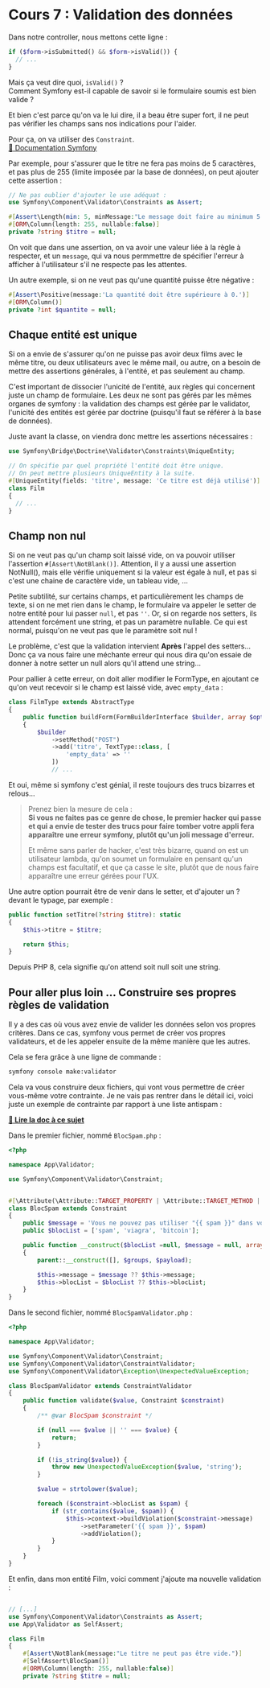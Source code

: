 # Cours 7 : Validation des données

Dans notre controller, nous mettons cette ligne :

```php
if ($form->isSubmitted() && $form->isValid()) {
  // ...
}  
```
Mais ça veut dire quoi, `isValid()` ?  
Comment Symfony est-il capable de savoir si le formulaire soumis est bien valide ?

Et bien c'est parce qu'on va le lui dire, il a beau être super fort, il ne peut pas vérifier les champs sans nos indications pour l'aider.

Pour ça, on va utiliser des `Constraint`.  
[📜 Documentation Symfony](https://symfony.com/doc/current/validation.html#constraints)

Par exemple, pour s'assurer que le titre ne fera pas moins de 5 caractères, et pas plus de 255 (limite imposée par la base de données), on peut ajouter cette assertion :

```php
// Ne pas oublier d'ajouter le use adéquat :
use Symfony\Component\Validator\Constraints as Assert;

#[Assert\Length(min: 5, minMessage:"Le message doit faire au minimum 5 caractères.", max: 255 , maxMessage:"Le titre doit faire au plus 255 caractères")]
#[ORM\Column(length: 255, nullable:false)]
private ?string $titre = null;
```

On voit que dans une assertion, on va avoir une valeur liée à la règle à respecter, et un `message`, qui va nous permmettre de spécifier l'erreur à afficher à l'utilisateur s'il ne respecte pas les attentes.

Un autre exemple, si on ne veut pas qu'une quantité puisse être négative :

```php
#[Assert\Positive(message:'La quantité doit être supérieure à 0.')]
#[ORM\Column()]
private ?int $quantite = null;
```

## Chaque entité est unique
Si on a envie de s'assurer qu'on ne puisse pas avoir deux films avec le même titre, ou deux utilisateurs avec le même mail, ou autre, on a besoin de mettre des assertions générales, à l'entité, et pas seulement au champ.

C'est important de dissocier l'unicité de l'entité, aux règles qui concernent juste un champ de formulaire. Les deux ne sont pas gérés par les mêmes organes de symfony : la validation des champs est gérée par le validator, l'unicité des entités est gérée par doctrine (puisqu'il faut se référer à la base de données).

Juste avant la classe, on viendra donc mettre les assertions nécessaires :

```php
use Symfony\Bridge\Doctrine\Validator\Constraints\UniqueEntity;

// On spécifie par quel propriété l'entité doit être unique.
// On peut mettre plusieurs UniqueEntity à la suite.
#[UniqueEntity(fields: 'titre', message: 'Ce titre est déjà utilisé')]
class Film
{
  // ...
}

```

## Champ non nul
Si on ne veut pas qu'un champ soit laissé vide, on va pouvoir utiliser l'assertion `#[Assert\NotBlank()]`. Attention, il y a aussi une assertion NotNull(), mais elle vérifie uniquement si la valeur est égale à null, et pas si c'est une chaine de caractère vide, un tableau vide, ...

Petite subtilité, sur certains champs, et particulièrement les champs de texte, si on ne met rien dans le champ, le formulaire va appeler le setter de notre entité pour lui passer `null`, et pas `''`. Or, si on regarde nos setters, ils attendent forcément une string, et pas un paramètre nullable. Ce qui est normal, puisqu'on ne veut pas que le paramètre soit nul ! 

Le problème, c'est que la validation intervient **Après** l'appel des setters... Donc ça va nous faire une méchante erreur qui nous dira qu'on essaie de donner à notre setter un null alors qu'il attend une string... 

Pour pallier à cette erreur, on doit aller modifier le FormType, en ajoutant ce qu'on veut recevoir si le champ est laissé vide, avec `empty_data` :

```php
class FilmType extends AbstractType
{
    public function buildForm(FormBuilderInterface $builder, array $options): void
    {
        $builder
            ->setMethod("POST")
            ->add('titre', TextType::class, [
                'empty_data' => ''
            ])
            // ...
```

Et oui, même si symfony c'est génial, il reste toujours des trucs bizarres et relous... 

> Prenez bien la mesure de cela :   
> **Si vous ne faites pas ce genre de chose, le premier hacker qui passe et qui a envie de tester des trucs pour faire tomber votre appli fera apparaître une erreur symfony, plutôt qu'un joli message d'erreur.**
>
> Et même sans parler de hacker, c'est très bizarre, quand on est un utilisateur lambda, qu'on soumet un formulaire en pensant qu'un champs est facultatif, et que ça casse le site, plutôt que de nous faire apparaître une erreur gérées pour l'UX.

Une autre option pourrait être de venir dans le setter, et d'ajouter un ? devant le typage, par exemple :

```php
public function setTitre(?string $titre): static
{
    $this->titre = $titre;

    return $this;
}
```

Depuis PHP 8, cela signifie qu'on attend soit null soit une string.

## Pour aller plus loin ... Construire ses propres règles de validation

Il y a des cas où vous avez envie de valider les données selon vos propres critères. Dans ce cas, symfony vous permet de créer vos propres validateurs, et de les appeler ensuite de la même manière que les autres.

Cela se fera grâce à une ligne de commande :
```bash
symfony console make:validator
```
Cela va vous construire deux fichiers, qui vont vous permettre de créer vous-même votre contrainte. Je ne vais pas rentrer dans le détail ici, voici juste un exemple de contrainte par rapport à une liste antispam :

**[📜 Lire la doc à ce sujet](https://symfony.com/doc/current/validation/custom_constraint.html)**

Dans le premier fichier, nommé `BlocSpam.php` :
```php
<?php

namespace App\Validator;

use Symfony\Component\Validator\Constraint;


#[\Attribute(\Attribute::TARGET_PROPERTY | \Attribute::TARGET_METHOD | \Attribute::IS_REPEATABLE)]
class BlocSpam extends Constraint
{
    public $message = 'Vous ne pouvez pas utiliser "{{ spam }}" dans votre titre.';
    public $blocList = ['spam', 'viagra', 'bitcoin'];

    public function __construct($blocList =null, $message = null, array $groups = null, $payload = null)
    {
        parent::__construct([], $groups, $payload);

        $this->message = $message ?? $this->message;
        $this->blocList = $blocList ?? $this->blocList;
    }
}
```

Dans le second fichier, nommé `BlocSpamValidator.php` :
```php
<?php

namespace App\Validator;

use Symfony\Component\Validator\Constraint;
use Symfony\Component\Validator\ConstraintValidator;
use Symfony\Component\Validator\Exception\UnexpectedValueException;

class BlocSpamValidator extends ConstraintValidator
{
    public function validate($value, Constraint $constraint)
    {
        /** @var BlocSpam $constraint */

        if (null === $value || '' === $value) {
            return;
        }

        if (!is_string($value)) {
            throw new UnexpectedValueException($value, 'string');
        }

        $value = strtolower($value);

        foreach ($constraint->blocList as $spam) {
            if (str_contains($value, $spam)) {
                $this->context->buildViolation($constraint->message)
                    ->setParameter('{{ spam }}', $spam)
                    ->addViolation();
            }
        }
    }
}

```
Et enfin, dans mon entité Film, voici comment j'ajoute ma nouvelle validation :

```php

// [...]
use Symfony\Component\Validator\Constraints as Assert;
use App\Validator as SelfAssert;

class Film
{
    #[Assert\NotBlank(message:"Le titre ne peut pas être vide.")]
    #[SelfAssert\BlocSpam()]
    #[ORM\Column(length: 255, nullable:false)]
    private ?string $titre = null;
```

